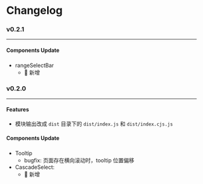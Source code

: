 # Changelog

### v0.2.1
---

#### Components Update
##### 
- rangeSelectBar
  - 📌 新增


### v0.2.0
---
#### Features
- 模块输出改成 `dist` 目录下的 `dist/index.js` 和 `dist/index.cjs.js`

#### Components Update
##### 
- Tooltip
  - bugfix: 页面存在横向滚动时，tooltip 位置偏移
- CascadeSelect:
  - 📌 新增



